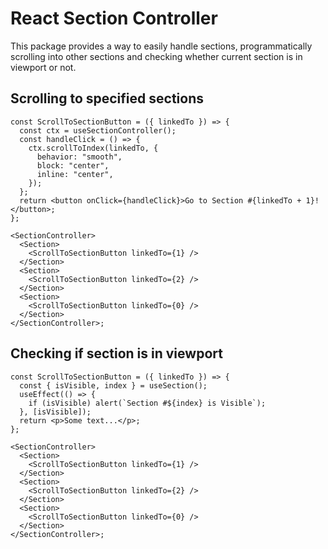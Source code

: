 # React Section Controller

This package provides a way to easily handle sections, programmatically scrolling into other sections and checking whether current section is in viewport or not.

## Scrolling to specified sections

```tsx
const ScrollToSectionButton = ({ linkedTo }) => {
  const ctx = useSectionController();
  const handleClick = () => {
    ctx.scrollToIndex(linkedTo, {
      behavior: "smooth",
      block: "center",
      inline: "center",
    });
  };
  return <button onClick={handleClick}>Go to Section #{linkedTo + 1}!</button>;
};

<SectionController>
  <Section>
    <ScrollToSectionButton linkedTo={1} />
  </Section>
  <Section>
    <ScrollToSectionButton linkedTo={2} />
  </Section>
  <Section>
    <ScrollToSectionButton linkedTo={0} />
  </Section>
</SectionController>;
```

## Checking if section is in viewport

```tsx
const ScrollToSectionButton = ({ linkedTo }) => {
  const { isVisible, index } = useSection();
  useEffect(() => {
    if (isVisible) alert(`Section #${index} is Visible`);
  }, [isVisible]);
  return <p>Some text...</p>;
};

<SectionController>
  <Section>
    <ScrollToSectionButton linkedTo={1} />
  </Section>
  <Section>
    <ScrollToSectionButton linkedTo={2} />
  </Section>
  <Section>
    <ScrollToSectionButton linkedTo={0} />
  </Section>
</SectionController>;
```
